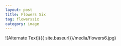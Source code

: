```yaml
---
layout: post
title: Flowers Six
tag: flowerssix
category: image
---
```


![Alternate Text]({{ site.baseurl}}/media/flowers6.jpg)